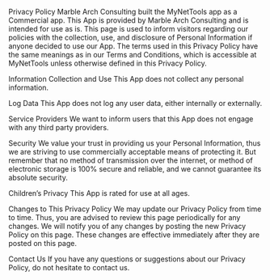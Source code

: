 Privacy Policy
Marble Arch Consulting built the MyNetTools app as a Commercial app. This App is provided by Marble Arch Consulting and is intended for use as is.
This page is used to inform visitors regarding our policies with the collection, use, and disclosure of Personal Information if anyone decided to use our App.
The terms used in this Privacy Policy have the same meanings as in our Terms and Conditions, which is accessible at MyNetTools unless otherwise defined in this Privacy Policy.

Information Collection and Use
This App does not collect any personal information.

Log Data
This App does not log any user data, either internally or externally.

Service Providers
We want to inform users that this App does not engage with any third party providers.

Security
We value your trust in providing us your Personal Information, thus we are striving to use commercially acceptable means of protecting it. But remember that no method of transmission over the internet, or method of electronic storage is 100% secure and reliable, and we cannot guarantee its absolute security.

Children’s Privacy
This App is rated for use at all ages.

Changes to This Privacy Policy
We may update our Privacy Policy from time to time. Thus, you are advised to review this page periodically for any changes. We will notify you of any changes by posting the new Privacy Policy on this page. These changes are effective immediately after they are posted on this page.

Contact Us
If you have any questions or suggestions about our Privacy Policy, do not hesitate to contact us.
